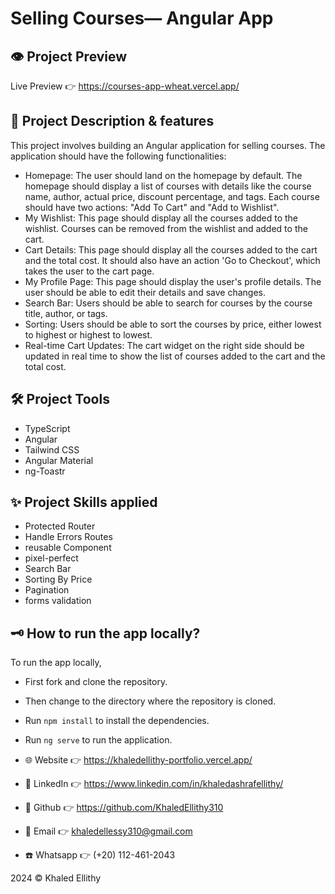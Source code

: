 # Selling Courses— Angular App

## 👁️ Project Preview

Live Preview 👉 <https://courses-app-wheat.vercel.app/>

## 📝 Project Description & features

This project involves building an Angular application for selling courses. The application should have the following functionalities:

- Homepage: The user should land on the homepage by default. The homepage should display a list of courses with details like the course name, author, actual price, discount percentage, and tags. Each course should have two actions: "Add To Cart" and "Add to Wishlist".
- My Wishlist: This page should display all the courses added to the wishlist. Courses can be removed from the wishlist and added to the cart.
- Cart Details: This page should display all the courses added to the cart and the total cost. It should also have an action 'Go to Checkout', which takes the user to the cart page.
- My Profile Page: This page should display the user's profile details. The user should be able to edit their details and save changes.
- Search Bar: Users should be able to search for courses by the course title, author, or tags.
- Sorting: Users should be able to sort the courses by price, either lowest to highest or highest to lowest.
- Real-time Cart Updates: The cart widget on the right side should be updated in real time to show the list of courses added to the cart and the total cost.

## 🛠️ Project Tools

- TypeScript
- Angular
- Tailwind CSS
- Angular Material
- ng-Toastr

## ✨ Project Skills applied

- Protected Router
- Handle Errors Routes
- reusable Component
- pixel-perfect
- Search Bar
- Sorting By Price
- Pagination
- forms validation

## 🗝️ How to run the app locally?

To run the app locally,

- First fork and clone the repository.
- Then change to the directory where the repository is cloned.
- Run `npm install` to install the dependencies.
- Run `ng serve` to run the application.

- 🌐 Website 👉 <https://khaledellithy-portfolio.vercel.app/>
- 👔 LinkedIn 👉 <https://www.linkedin.com/in/khaledashrafellithy/>
- 🌟 Github 👉 <https://github.com/KhaledEllithy310>
- 📧 Email 👉 <khaledellessy310@gmail.com>
- ☎️ Whatsapp 👉 (+20) 112-461-2043

2024 © Khaled Ellithy

